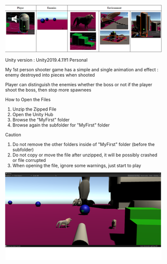 ![alt text](https://github.com/engantung/UNITY/blob/main/1st%20Person%20Shooter/Figure.png?raw=true)

Unity version : Unity2019.4.11f1 Personal <DX11>

My 1st person shooter game has a simple and single animation and effect : 
enemy destroyed into pieces when shooted

Player can distinguish the enemies whether the boss or not
if the player shoot the boss, then stop more spawnees 

How to Open the Files  
1. Unzip the Zipped File
2. Open the Unity Hub
3. Browse the "MyFirst" folder
4. Browse again the subfolder for "MyFirst" folder

Caution
1. Do not remove the other folders inside of "MyFirst" folder (before the subfolder)
2. Do not copy or move the file after unzipped, it will be possibly crashed or file corrupted
3. When opening the file, ignore some warnings, just start to play 

![alt text](https://github.com/engantung/UNITY/blob/main/1st%20Person%20Shooter/Figure%201.png?raw=true)

